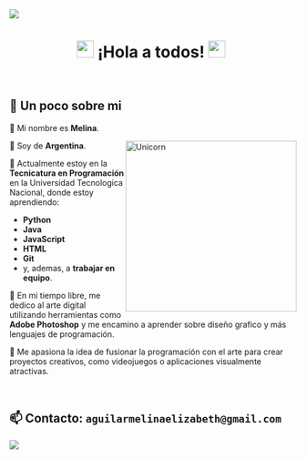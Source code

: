 <img src="https://64.media.tumblr.com/ee79882462c7aad2ada5eb096b6f4775/676a6cfcab52675e-b9/s1280x1920/05bdc036dc2b89d9aad2cf027dec37292abd81ad.png" />
<h1 align="center">
  <img src="https://media.giphy.com/media/ObNTw8Uzwy6KQ/giphy.gif" width="30px">&nbsp;¡Hola a todos! <img src="https://media.giphy.com/media/ObNTw8Uzwy6KQ/giphy.gif" width="30px">&nbsp;
</h1>  

<br>  

## 🌻 **Un poco sobre mi**
🔸 Mi nombre es **Melina**.

🔸 Soy de **Argentina**.
<img align="right" width=300px alt="Unicorn" src="https://c.tenor.com/GN73MKBawZYAAAAi/busy-cute.gif" /> &nbsp;

🔸 Actualmente estoy en la **Tecnicatura en Programación** en la Universidad Tecnologica Nacional, donde estoy aprendiendo:
- **Python**
- **Java**
- **JavaScript**
- **HTML**
- **Git**
- y, ademas, a **trabajar en equipo**.

🔸 En mi tiempo libre, me dedico al arte digital utilizando herramientas como **Adobe Photoshop** y me encamino a aprender sobre diseño grafico y más lenguajes de programación.

🔸 Me apasiona la idea de fusionar la programación con el arte para crear proyectos creativos, como videojuegos o aplicaciones visualmente atractivas.



<br>

## 📫 **Contacto:** ` aguilarmelinaelizabeth@gmail.com `

<img src="https://64.media.tumblr.com/ee79882462c7aad2ada5eb096b6f4775/676a6cfcab52675e-b9/s1280x1920/05bdc036dc2b89d9aad2cf027dec37292abd81ad.png" />
